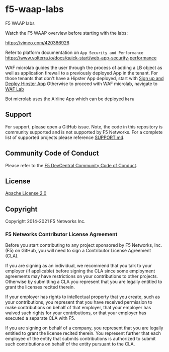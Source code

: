 # f5-waap-labs
F5 WAAP labs

Watch the F5 WAAP overview before starting with the labs:

https://vimeo.com/420386926

Refer to platform documentation on ``App Security and Performance``
https://www.volterra.io/docs/quick-start/web-app-security-performance


WAF microlab guides the user through the process of adding a LB object as well as application firewall to a previously deployed App in the tenant.
For those tenants that don't have a Hipster App deployed, start with [Sign up and Deploy Hipster App](step-1-signup-deploy/voltConsole.rst)
Otherwise to proceed with WAF microlab, navigate to [WAF Lab](waf-lab/waf-lab.rst)

Bot microlab uses the Airline App which can be deployed ``here``



## Support
For support, please open a GitHub issue.  Note, the code in this repository is community supported and is not supported by F5 Networks.  For a complete list of supported projects please reference [SUPPORT.md](SUPPORT.md).

## Community Code of Conduct
Please refer to the [F5 DevCentral Community Code of Conduct](code_of_conduct.md).


## License
[Apache License 2.0](LICENSE)

## Copyright
Copyright 2014-2021 F5 Networks Inc.


### F5 Networks Contributor License Agreement

Before you start contributing to any project sponsored by F5 Networks, Inc. (F5) on GitHub, you will need to sign a Contributor License Agreement (CLA).

If you are signing as an individual, we recommend that you talk to your employer (if applicable) before signing the CLA since some employment agreements may have restrictions on your contributions to other projects.
Otherwise by submitting a CLA you represent that you are legally entitled to grant the licenses recited therein.

If your employer has rights to intellectual property that you create, such as your contributions, you represent that you have received permission to make contributions on behalf of that employer, that your employer has waived such rights for your contributions, or that your employer has executed a separate CLA with F5.

If you are signing on behalf of a company, you represent that you are legally entitled to grant the license recited therein.
You represent further that each employee of the entity that submits contributions is authorized to submit such contributions on behalf of the entity pursuant to the CLA.